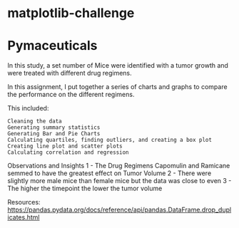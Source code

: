 # matplotlib-challenge


# Pymaceuticals

In this study, a set number of Mice were identified with a tumor growth and were treated with different drug regimens.

In this assignment, I put together a series of charts and graphs to compare the performance on the different regimens.

This included:
   
    Cleaning the data
    Generating summary statistics 
    Generating Bar and Pie Charts
    Calculating quartiles, finding outliers, and creating a box plot
    Creating line plot and scatter plots
    Calculating correlation and regression
    

Observations and Insights
    1 - The Drug Regimens Capomulin and Ramicane semmed to have the greatest effect on Tumor Volume
    2 - There were slightly more male mice than female mice but the data was close to even
    3 - The higher the timepoint the lower the tumor volume


Resources:
https://pandas.pydata.org/docs/reference/api/pandas.DataFrame.drop_duplicates.html
